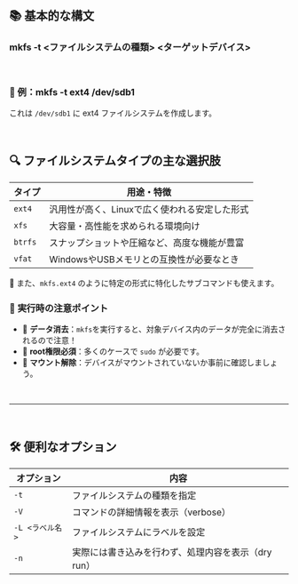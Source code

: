 ## 📚 **基本的な構文**

### mkfs -t <ファイルシステムの種類> <ターゲットデバイス>

<br>

### 🧾 例：mkfs -t ext4 /dev/sdb1

これは `/dev/sdb1` に ext4 ファイルシステムを作成します。

<br>

## 🔍 **ファイルシステムタイプの主な選択肢**

| タイプ| 用途・特徴 |
|--------------------|------------------|
| `ext4` | 汎用性が高く、Linuxで広く使われる安定した形式 |
| `xfs` | 大容量・高性能を求められる環境向け |
| `btrfs` | スナップショットや圧縮など、高度な機能が豊富 |
| `vfat` | WindowsやUSBメモリとの互換性が必要なとき |

🔧 また、`mkfs.ext4` のように特定の形式に特化したサブコマンドも使えます。

### 🧠 **実行時の注意ポイント**

-   📛 **データ消去**：`mkfs`を実行すると、対象デバイス内のデータが完全に消去されるので注意！
-   🔐 **root権限必須**：多くのケースで `sudo` が必要です。
-   🔄 **マウント解除**：デバイスがマウントされていないか事前に確認しましょう。

<br>

--------------------------------

<br>

## 🛠️ **便利なオプション**

| オプション | 内容 |
|--------------------|-------------------|
| `-t` | ファイルシステムの種類を指定 |
| `-V` | コマンドの詳細情報を表示（verbose）|
| `-L <ラベル名>` | ファイルシステムにラベルを設定 |
| `-n` | 実際には書き込みを行わず、処理内容を表示（dry run）|
